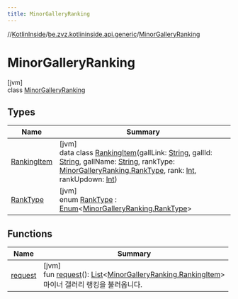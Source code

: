 ```yaml
---
title: MinorGalleryRanking
---
```

//[KotlinInside](../../../index.html)/[be.zvz.kotlininside.api.generic](../index.html)/[MinorGalleryRanking](index.html)



# MinorGalleryRanking



[jvm]\
class [MinorGalleryRanking](index.html)



## Types


| Name | Summary |
|---|---|
| [RankingItem](-ranking-item/index.html) | [jvm]<br>data class [RankingItem](-ranking-item/index.html)(gallLink: [String](https://kotlinlang.org/api/latest/jvm/stdlib/kotlin/-string/index.html), gallId: [String](https://kotlinlang.org/api/latest/jvm/stdlib/kotlin/-string/index.html), gallName: [String](https://kotlinlang.org/api/latest/jvm/stdlib/kotlin/-string/index.html), rankType: [MinorGalleryRanking.RankType](-rank-type/index.html), rank: [Int](https://kotlinlang.org/api/latest/jvm/stdlib/kotlin/-int/index.html), rankUpdown: [Int](https://kotlinlang.org/api/latest/jvm/stdlib/kotlin/-int/index.html)) |
| [RankType](-rank-type/index.html) | [jvm]<br>enum [RankType](-rank-type/index.html) : [Enum](https://kotlinlang.org/api/latest/jvm/stdlib/kotlin/-enum/index.html)&lt;[MinorGalleryRanking.RankType](-rank-type/index.html)&gt; |


## Functions


| Name | Summary |
|---|---|
| [request](request.html) | [jvm]<br>fun [request](request.html)(): [List](https://kotlinlang.org/api/latest/jvm/stdlib/kotlin.collections/-list/index.html)&lt;[MinorGalleryRanking.RankingItem](-ranking-item/index.html)&gt;<br>마이너 갤러리 랭킹을 불러옵니다. |

